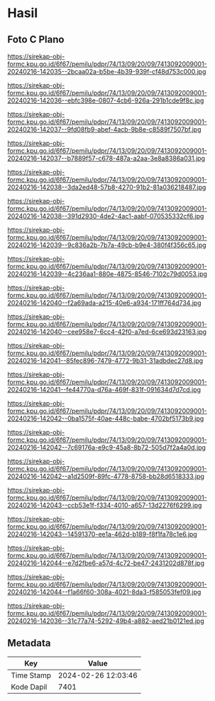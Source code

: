 # Hasil

## Foto C Plano

https://sirekap-obj-formc.kpu.go.id/6f67/pemilu/pdpr/74/13/09/20/09/7413092009001-20240216-142035--2bcaa02a-b5be-4b39-939f-cf48d753c000.jpg

https://sirekap-obj-formc.kpu.go.id/6f67/pemilu/pdpr/74/13/09/20/09/7413092009001-20240216-142036--ebfc398e-0807-4cb6-926a-291b1cde9f8c.jpg

https://sirekap-obj-formc.kpu.go.id/6f67/pemilu/pdpr/74/13/09/20/09/7413092009001-20240216-142037--9fd08fb9-abef-4acb-9b8e-c8589f7507bf.jpg

https://sirekap-obj-formc.kpu.go.id/6f67/pemilu/pdpr/74/13/09/20/09/7413092009001-20240216-142037--b7889f57-c678-487a-a2aa-3e8a8386a031.jpg

https://sirekap-obj-formc.kpu.go.id/6f67/pemilu/pdpr/74/13/09/20/09/7413092009001-20240216-142038--3da2ed48-57b8-4270-91b2-81a036218487.jpg

https://sirekap-obj-formc.kpu.go.id/6f67/pemilu/pdpr/74/13/09/20/09/7413092009001-20240216-142038--391d2930-4de2-4ac1-aabf-070535332cf6.jpg

https://sirekap-obj-formc.kpu.go.id/6f67/pemilu/pdpr/74/13/09/20/09/7413092009001-20240216-142039--9c836a2b-7b7a-49cb-b9e4-380f4f356c65.jpg

https://sirekap-obj-formc.kpu.go.id/6f67/pemilu/pdpr/74/13/09/20/09/7413092009001-20240216-142039--4c236aa1-880e-4875-8546-7102c79d0053.jpg

https://sirekap-obj-formc.kpu.go.id/6f67/pemilu/pdpr/74/13/09/20/09/7413092009001-20240216-142040--f2a69ada-a215-40e6-a934-171ff764d734.jpg

https://sirekap-obj-formc.kpu.go.id/6f67/pemilu/pdpr/74/13/09/20/09/7413092009001-20240216-142040--cee958e7-6cc4-42f0-a7ed-6ce693d23163.jpg

https://sirekap-obj-formc.kpu.go.id/6f67/pemilu/pdpr/74/13/09/20/09/7413092009001-20240216-142041--85fec896-7479-4772-9b31-31adbdec27d8.jpg

https://sirekap-obj-formc.kpu.go.id/6f67/pemilu/pdpr/74/13/09/20/09/7413092009001-20240216-142041--fe44770a-d76a-469f-831f-091634d7d7cd.jpg

https://sirekap-obj-formc.kpu.go.id/6f67/pemilu/pdpr/74/13/09/20/09/7413092009001-20240216-142042--0ba1575f-40ae-448c-babe-4702bf5173b9.jpg

https://sirekap-obj-formc.kpu.go.id/6f67/pemilu/pdpr/74/13/09/20/09/7413092009001-20240216-142042--7c69176a-e9c9-45a8-8b72-505d7f2a4a0d.jpg

https://sirekap-obj-formc.kpu.go.id/6f67/pemilu/pdpr/74/13/09/20/09/7413092009001-20240216-142042--a1d2509f-89fc-4778-8758-bb28d6518333.jpg

https://sirekap-obj-formc.kpu.go.id/6f67/pemilu/pdpr/74/13/09/20/09/7413092009001-20240216-142043--ccb53e1f-f334-4010-a657-13d2276f6299.jpg

https://sirekap-obj-formc.kpu.go.id/6f67/pemilu/pdpr/74/13/09/20/09/7413092009001-20240216-142043--14591370-ee1a-462d-b189-f8f1fa78c1e6.jpg

https://sirekap-obj-formc.kpu.go.id/6f67/pemilu/pdpr/74/13/09/20/09/7413092009001-20240216-142044--e7d2fbe6-a57d-4c72-be47-2431202d878f.jpg

https://sirekap-obj-formc.kpu.go.id/6f67/pemilu/pdpr/74/13/09/20/09/7413092009001-20240216-142044--f1a66f60-308a-4021-8da3-f585053fef09.jpg

https://sirekap-obj-formc.kpu.go.id/6f67/pemilu/pdpr/74/13/09/20/09/7413092009001-20240216-142036--31c77a74-5292-49b4-a882-aed21b0121ed.jpg


## Metadata

| Key        | Value               |
| ---------- | ------------------- |
| Time Stamp | 2024-02-26 12:03:46 |
| Kode Dapil | 7401                |



